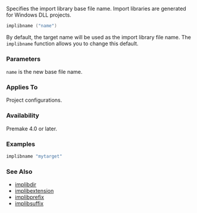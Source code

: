 Specifies the import library base file name. Import libraries are generated for Windows DLL projects.

```lua
implibname ("name")
```

By default, the target name will be used as the import library file name. The `implibname` function allows you to change this default.

### Parameters ###

`name` is the new base file name.

### Applies To ###

Project configurations.

### Availability ###

Premake 4.0 or later.

### Examples ###

```lua
implibname "mytarget"
```

### See Also ###

 * [implibdir](implibdir.md)
 * [implibextension](implibextension.md)
 * [implibprefix](implibprefix.md)
 * [implibsuffix](implibsuffix.md)

